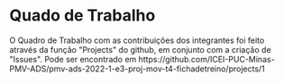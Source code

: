 <h1>Quado de Trabalho</h1>
O Quadro de Trabalho com as contribuições dos integrantes foi feito através da função "Projects" do github, em conjunto com a criação de "Issues".
Pode ser encontrado em https://github.com/ICEI-PUC-Minas-PMV-ADS/pmv-ads-2022-1-e3-proj-mov-t4-fichadetreino/projects/1
